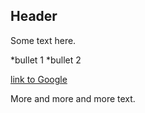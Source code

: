 ## Header

Some text here.

*bullet 1
*bullet 2

[link to Google](http://google.com)

More and more and more text.